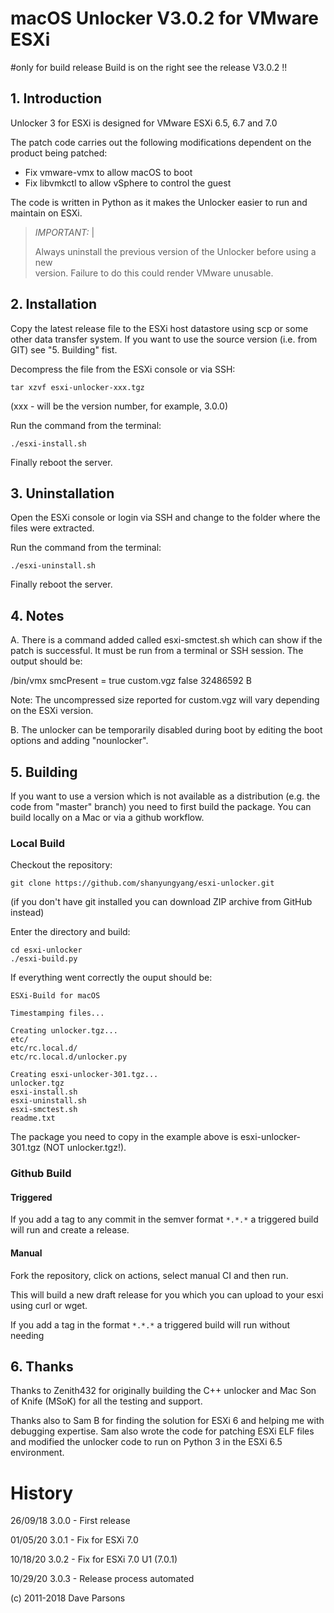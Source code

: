 # macOS Unlocker V3.0.2 for VMware ESXi
#only for build release
Build is on the right see the release V3.0.2 !!
## 1. Introduction


Unlocker 3 for ESXi is designed for VMware ESXi 6.5, 6.7 and 7.0

The patch code carries out the following modifications dependent on the product
being patched:

* Fix vmware-vmx to allow macOS to boot
* Fix libvmkctl to allow vSphere to control the guest

The code is written in Python as it makes the Unlocker easier to run and
maintain on ESXi.

>
> *IMPORTANT:*                                                                                                                           |
>                                                                           
> Always uninstall the previous version of the Unlocker before using a new  
> version. Failure to do this could render VMware unusable.                 

## 2. Installation

Copy the latest release file to the ESXi host datastore using scp or some other
data transfer system. If you want to use the source version (i.e. from GIT) see
"5. Building" fist.

Decompress the file from the ESXi console or via SSH:

    tar xzvf esxi-unlocker-xxx.tgz

(xxx - will be the version number, for example, 3.0.0)

Run the command from the terminal:

    ./esxi-install.sh

Finally reboot the server.

## 3. Uninstallation

Open the ESXi console or login via SSH and change to the folder where the files were extracted.

Run the command from the terminal:

    ./esxi-uninstall.sh

Finally reboot the server.

## 4. Notes

A. There is a command added called esxi-smctest.sh which can show if the patch is successful. It must be run from a
terminal or SSH session. The output should be:

/bin/vmx
smcPresent = true
custom.vgz     false   32486592 B

Note: The uncompressed size reported for custom.vgz will vary depending on the ESXi version.

B. The unlocker can be temporarily disabled during boot by editing the boot options and adding "nounlocker".

## 5. Building

If you want to use a version which is not available as a distribution (e.g. the code from "master" branch)
you need to first build the package.  You can build locally on a Mac or via a github workflow.

### Local Build

Checkout the repository:

    git clone https://github.com/shanyungyang/esxi-unlocker.git

(if you don't have git installed you can download ZIP archive from GitHub instead)

Enter the directory and build:
    
    cd esxi-unlocker
    ./esxi-build.py

If everything went correctly the ouput should be:

    ESXi-Build for macOS

    Timestamping files...

    Creating unlocker.tgz...
    etc/
    etc/rc.local.d/
    etc/rc.local.d/unlocker.py

    Creating esxi-unlocker-301.tgz...
    unlocker.tgz
    esxi-install.sh
    esxi-uninstall.sh
    esxi-smctest.sh
    readme.txt

The package you need to copy in the example above is esxi-unlocker-301.tgz (NOT unlocker.tgz!).

###  Github Build

#### Triggered

If you add a tag to any commit in the semver format `*.*.*` a triggered build will run and create a release.

#### Manual

Fork the repository, click on actions, select manual CI and then run.  

This will build a new draft release for you which you can upload to your esxi using curl or wget.

If you add a tag in the format `*.*.*` a triggered build will run without needing 

## 6. Thanks

Thanks to Zenith432 for originally building the C++ unlocker and Mac Son of Knife
(MSoK) for all the testing and support.

Thanks also to Sam B for finding the solution for ESXi 6 and helping me with
debugging expertise. Sam also wrote the code for patching ESXi ELF files and
modified the unlocker code to run on Python 3 in the ESXi 6.5 environment.

# History

26/09/18 3.0.0 - First release

01/05/20 3.0.1 - Fix for ESXi 7.0

10/18/20 3.0.2 - Fix for ESXi 7.0 U1 (7.0.1)

10/29/20 3.0.3 - Release process automated

(c) 2011-2018 Dave Parsons
